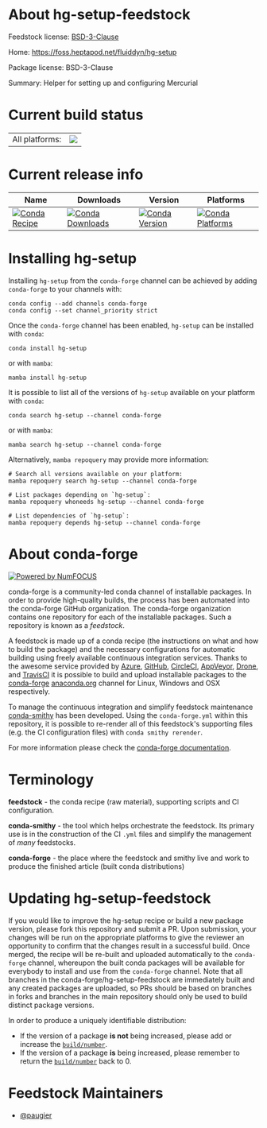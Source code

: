 About hg-setup-feedstock
========================

Feedstock license: [BSD-3-Clause](https://github.com/conda-forge/hg-setup-feedstock/blob/main/LICENSE.txt)

Home: https://foss.heptapod.net/fluiddyn/hg-setup

Package license: BSD-3-Clause

Summary: Helper for setting up and configuring Mercurial

Current build status
====================


<table><tr><td>All platforms:</td>
    <td>
      <a href="https://dev.azure.com/conda-forge/feedstock-builds/_build/latest?definitionId=24472&branchName=main">
        <img src="https://dev.azure.com/conda-forge/feedstock-builds/_apis/build/status/hg-setup-feedstock?branchName=main">
      </a>
    </td>
  </tr>
</table>

Current release info
====================

| Name | Downloads | Version | Platforms |
| --- | --- | --- | --- |
| [![Conda Recipe](https://img.shields.io/badge/recipe-hg--setup-green.svg)](https://anaconda.org/conda-forge/hg-setup) | [![Conda Downloads](https://img.shields.io/conda/dn/conda-forge/hg-setup.svg)](https://anaconda.org/conda-forge/hg-setup) | [![Conda Version](https://img.shields.io/conda/vn/conda-forge/hg-setup.svg)](https://anaconda.org/conda-forge/hg-setup) | [![Conda Platforms](https://img.shields.io/conda/pn/conda-forge/hg-setup.svg)](https://anaconda.org/conda-forge/hg-setup) |

Installing hg-setup
===================

Installing `hg-setup` from the `conda-forge` channel can be achieved by adding `conda-forge` to your channels with:

```
conda config --add channels conda-forge
conda config --set channel_priority strict
```

Once the `conda-forge` channel has been enabled, `hg-setup` can be installed with `conda`:

```
conda install hg-setup
```

or with `mamba`:

```
mamba install hg-setup
```

It is possible to list all of the versions of `hg-setup` available on your platform with `conda`:

```
conda search hg-setup --channel conda-forge
```

or with `mamba`:

```
mamba search hg-setup --channel conda-forge
```

Alternatively, `mamba repoquery` may provide more information:

```
# Search all versions available on your platform:
mamba repoquery search hg-setup --channel conda-forge

# List packages depending on `hg-setup`:
mamba repoquery whoneeds hg-setup --channel conda-forge

# List dependencies of `hg-setup`:
mamba repoquery depends hg-setup --channel conda-forge
```


About conda-forge
=================

[![Powered by
NumFOCUS](https://img.shields.io/badge/powered%20by-NumFOCUS-orange.svg?style=flat&colorA=E1523D&colorB=007D8A)](https://numfocus.org)

conda-forge is a community-led conda channel of installable packages.
In order to provide high-quality builds, the process has been automated into the
conda-forge GitHub organization. The conda-forge organization contains one repository
for each of the installable packages. Such a repository is known as a *feedstock*.

A feedstock is made up of a conda recipe (the instructions on what and how to build
the package) and the necessary configurations for automatic building using freely
available continuous integration services. Thanks to the awesome service provided by
[Azure](https://azure.microsoft.com/en-us/services/devops/), [GitHub](https://github.com/),
[CircleCI](https://circleci.com/), [AppVeyor](https://www.appveyor.com/),
[Drone](https://cloud.drone.io/welcome), and [TravisCI](https://travis-ci.com/)
it is possible to build and upload installable packages to the
[conda-forge](https://anaconda.org/conda-forge) [anaconda.org](https://anaconda.org/)
channel for Linux, Windows and OSX respectively.

To manage the continuous integration and simplify feedstock maintenance
[conda-smithy](https://github.com/conda-forge/conda-smithy) has been developed.
Using the ``conda-forge.yml`` within this repository, it is possible to re-render all of
this feedstock's supporting files (e.g. the CI configuration files) with ``conda smithy rerender``.

For more information please check the [conda-forge documentation](https://conda-forge.org/docs/).

Terminology
===========

**feedstock** - the conda recipe (raw material), supporting scripts and CI configuration.

**conda-smithy** - the tool which helps orchestrate the feedstock.
                   Its primary use is in the construction of the CI ``.yml`` files
                   and simplify the management of *many* feedstocks.

**conda-forge** - the place where the feedstock and smithy live and work to
                  produce the finished article (built conda distributions)


Updating hg-setup-feedstock
===========================

If you would like to improve the hg-setup recipe or build a new
package version, please fork this repository and submit a PR. Upon submission,
your changes will be run on the appropriate platforms to give the reviewer an
opportunity to confirm that the changes result in a successful build. Once
merged, the recipe will be re-built and uploaded automatically to the
`conda-forge` channel, whereupon the built conda packages will be available for
everybody to install and use from the `conda-forge` channel.
Note that all branches in the conda-forge/hg-setup-feedstock are
immediately built and any created packages are uploaded, so PRs should be based
on branches in forks and branches in the main repository should only be used to
build distinct package versions.

In order to produce a uniquely identifiable distribution:
 * If the version of a package **is not** being increased, please add or increase
   the [``build/number``](https://docs.conda.io/projects/conda-build/en/latest/resources/define-metadata.html#build-number-and-string).
 * If the version of a package **is** being increased, please remember to return
   the [``build/number``](https://docs.conda.io/projects/conda-build/en/latest/resources/define-metadata.html#build-number-and-string)
   back to 0.

Feedstock Maintainers
=====================

* [@paugier](https://github.com/paugier/)

